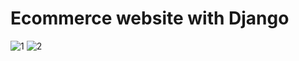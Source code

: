# Ecommerce website with Django


![1](https://user-images.githubusercontent.com/80272331/132125921-81a62b22-4cf8-4d16-bbcc-c7d60ed16fe2.png)
![2](https://user-images.githubusercontent.com/80272331/132125925-4f0c613f-b00e-443f-a0e1-5c333080fa48.png)
